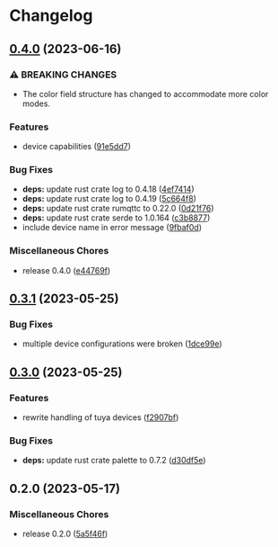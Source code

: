 # Changelog

## [0.4.0](https://github.com/FruitieX/tuya-mqtt/compare/v0.3.1...v0.4.0) (2023-06-16)


### ⚠ BREAKING CHANGES

* The color field structure has changed to accommodate more color modes.

### Features

* device capabilities ([91e5dd7](https://github.com/FruitieX/tuya-mqtt/commit/91e5dd7cc85e0325719f9abffda4e4dfa5ae5d22))


### Bug Fixes

* **deps:** update rust crate log to 0.4.18 ([4ef7414](https://github.com/FruitieX/tuya-mqtt/commit/4ef74145edeb56ab5732fef7d823731c0a563fd5))
* **deps:** update rust crate log to 0.4.19 ([5c664f8](https://github.com/FruitieX/tuya-mqtt/commit/5c664f86b42ac0c94b2fac186492f12dd39f5018))
* **deps:** update rust crate rumqttc to 0.22.0 ([0d21f76](https://github.com/FruitieX/tuya-mqtt/commit/0d21f763eda5ac46eb2bd0dfb74b79c9b64b5353))
* **deps:** update rust crate serde to 1.0.164 ([c3b8877](https://github.com/FruitieX/tuya-mqtt/commit/c3b8877eed60aaab4705259b46e12ba44fdc774b))
* include device name in error message ([9fbaf0d](https://github.com/FruitieX/tuya-mqtt/commit/9fbaf0d453ca3b79001ef05ce98337bef54fec6d))


### Miscellaneous Chores

* release 0.4.0 ([e44769f](https://github.com/FruitieX/tuya-mqtt/commit/e44769fd23bf1e4a8dca404bc13b32be0b5605d3))

## [0.3.1](https://github.com/FruitieX/tuya-mqtt/compare/v0.3.0...v0.3.1) (2023-05-25)


### Bug Fixes

* multiple device configurations were broken ([1dce99e](https://github.com/FruitieX/tuya-mqtt/commit/1dce99efcfc07b1a2f6e4dcee34f57d5deb085fe))

## [0.3.0](https://github.com/FruitieX/tuya-mqtt/compare/v0.2.0...v0.3.0) (2023-05-25)


### Features

* rewrite handling of tuya devices ([f2907bf](https://github.com/FruitieX/tuya-mqtt/commit/f2907bf76d3e36ab9234d80237564b4dd709df96))


### Bug Fixes

* **deps:** update rust crate palette to 0.7.2 ([d30df5e](https://github.com/FruitieX/tuya-mqtt/commit/d30df5e10d0eaac998cc4e8b8237f1b7ed53581c))

## 0.2.0 (2023-05-17)


### Miscellaneous Chores

* release 0.2.0 ([5a5f46f](https://github.com/FruitieX/tuya-mqtt/commit/5a5f46f3749d411d273e52882f5d18acd37322c6))
